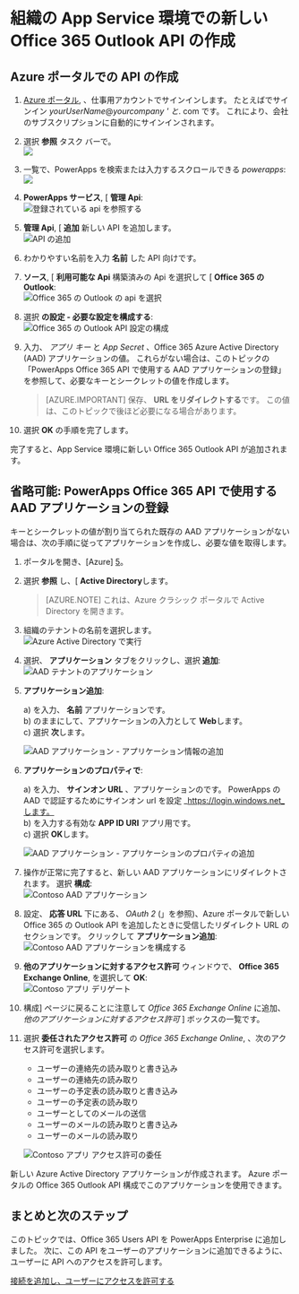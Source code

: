 <properties
    pageTitle="PowerApps Enterprise への Office 365 Outlook API の追加 | Microsoft Azure"
    description="組織の App Service 環境で、新しい Office 365 Outlook API を作成または構成します。"
    services=""
    suite="powerapps"
    documentationCenter="" 
    authors="rajeshramabathiran"
    manager="dwrede"
    editor=""/>

<tags
   ms.service="powerapps"
   ms.devlang="na"
   ms.topic="article"
   ms.tgt_pltfrm="na"
   ms.workload="na" 
   ms.date="11/25/2015"
   ms.author="litran"/>

# 組織の App Service 環境での新しい Office 365 Outlook API の作成

## Azure ポータルでの API の作成

1.  [Azure ポータル](https://portal.azure.com/), 、仕事用アカウントでサインインします。 たとえばでサインイン *yourUserName*@*yourcompany ' と*. com です。 これにより、会社のサブスクリプションに自動的にサインインされます。
 
2. 選択 **参照** タスク バーで。  
![][14]

3. 一覧で、PowerApps を検索または入力するスクロールできる *powerapps*:  
![][15]  

4. **PowerApps サービス**, [ **管理 Api**:    
![登録されている api を参照する][1]

5.  **管理 Api**, [ **追加** 新しい API を追加します。  
![API の追加][2]

6. わかりやすい名前を入力 **名前** した API 向けです。  
    
7.  **ソース**, [ **利用可能な Api** 構築済みの Api を選択して [ **Office 365 の Outlook**:  
![Office 365 の Outlook の api を選択][3]

8. 選択 **の設定 - 必要な設定を構成する**:  
![Office 365 の Outlook API 設定の構成][4]

9. 入力、 *アプリ キー* と *App Secret* 、Office 365 Azure Active Directory (AAD) アプリケーションの値。 これらがない場合は、このトピックの「PowerApps Office 365 API で使用する AAD アプリケーションの登録」を参照して、必要なキーとシークレットの値を作成します。 
 
    > [AZURE.IMPORTANT] 保存、 **URL をリダイレクトする**です。 この値は、このトピックで後ほど必要になる場合があります。

10. 選択 **OK** の手順を完了します。

完了すると、App Service 環境に新しい Office 365 Outlook API が追加されます。


## 省略可能: PowerApps Office 365 API で使用する AAD アプリケーションの登録

キーとシークレットの値が割り当てられた既存の AAD アプリケーションがない場合は、次の手順に従ってアプリケーションを作成し、必要な値を取得します。 

1. ポータルを開き、[Azure] [5]。

2. 選択 **参照** し、[ **Active Directory**します。  

    >[AZURE.NOTE] これは、Azure クラシック ポータルで Active Directory を開きます。  

3. 組織のテナントの名前を選択します。  
![Azure Active Directory で実行][6]

4. 選択、 **アプリケーション** タブをクリックし、選択 **追加**:  
![AAD テナントのアプリケーション][7]

5.  **アプリケーション追加**:  

    a) を入力、 **名前** アプリケーションです。  
    b) のままにして、アプリケーションの入力として **Web**します。  
    c) 選択 **次**します。  

    ![AAD アプリケーション - アプリケーション情報の追加][8]

6.  **アプリケーションのプロパティで**:  

    a) を入力、 **サインオン URL** 、アプリケーションのです。 PowerApps の AAD で認証するためにサインオン url を設定 _https://login.windows.net_します。  
    b) を入力する有効な **APP ID URI** アプリ用です。  
    c) 選択 **OK**します。  

    ![AAD アプリケーション - アプリケーションのプロパティの追加][9]

7. 操作が正常に完了すると、新しい AAD アプリケーションにリダイレクトされます。 選択 **構成**:  
![Contoso AAD アプリケーション][10]

8. 設定、 **応答 URL** 下にある、 _OAuth 2_ (」を参照)、Azure ポータルで新しい Office 365 の Outlook API を追加したときに受信したリダイレクト URL のセクションです。 クリックして **アプリケーション追加**:  
![Contoso AAD アプリケーションを構成する][11]

9.  **他のアプリケーションに対するアクセス許可** ウィンドウで、 **Office 365 Exchange Online**, を選択して **OK**:  
![Contoso アプリ デリゲート][12]

10. 構成] ページに戻ることに注意して _Office 365 Exchange Online_ に追加、 _他のアプリケーションに対するアクセス許可_ ] ボックスの一覧です。

11. 選択 **委任されたアクセス許可** の _Office 365 Exchange Online_, 、次のアクセス許可を選択します。  

    - ユーザーの連絡先の読み取りと書き込み
    - ユーザーの連絡先の読み取り
    - ユーザーの予定表の読み取りと書き込み
    - ユーザーの予定表の読み取り
    - ユーザーとしてのメールの送信
    - ユーザーのメールの読み取りと書き込み
    - ユーザーのメールの読み取り

    ![Contoso アプリ アクセス許可の委任][13]

新しい Azure Active Directory アプリケーションが作成されます。 Azure ポータルの Office 365 Outlook API 構成でこのアプリケーションを使用できます。 

## まとめと次のステップ
このトピックでは、Office 365 Users API を PowerApps Enterprise に追加しました。 次に、この API をユーザーのアプリケーションに追加できるように、ユーザーに API へのアクセスを許可します。 

[接続を追加し、ユーザーにアクセスを許可する](powerapps-manage-api-connection-user-access.md)

<!--References-->
[1]: ./media/powerapps-create-api-office365-outlook/browse-to-registered-apis.PNG
[2]: ./media/powerapps-create-api-office365-outlook/add-api.PNG
[3]: ./media/powerapps-create-api-office365-outlook/select-office365-outlook-api.PNG
[4]: ./media/powerapps-create-api-office365-outlook/configure-office365-outlook-api.PNG
[5]: https://portal.azure.com
[6]: ./media/powerapps-create-api-office365-outlook/launch-aad.PNG
[7]: ./media/powerapps-create-api-office365-outlook/aad-tenant-applications.PNG
[8]: ./media/powerapps-create-api-office365-outlook/aad-tenant-applications-add-appinfo.PNG
[9]: ./media/powerapps-create-api-office365-outlook/aad-tenant-applications-add-app-properties.PNG
[10]: ./media/powerapps-create-api-office365-outlook/contoso-aad-app.PNG
[11]: ./media/powerapps-create-api-office365-outlook/contoso-aad-app-configure.PNG
[12]: ./media/powerapps-create-api-office365-outlook/contoso-aad-app-delegate-office365-outlook.PNG
[13]: ./media/powerapps-create-api-office365-outlook/contoso-aad-app-delegate-office365-outlook-permissions.PNG
[14]: ./media/powerapps-create-api-office365-outlook/browseall.png
[15]: ./media/powerapps-create-api-office365-outlook/allresources.png

